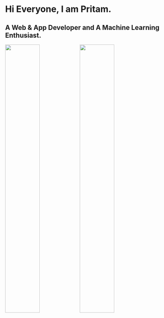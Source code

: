 # Hi Everyone, I am Pritam.
## A Web & App Developer and A Machine Learning Enthusiast.
<img align="left" width="47%" src="https://github-readme-stats.vercel.app/api?username=4ritam&count_private=true&show_icons=true&theme=dark" />
<img align="left" width="47%" src="https://github-readme-stats.vercel.app/api/top-langs/?username=4ritam&count_private=true&langs_count=6&theme=dark&size_weight=0.2&count_weight=0.3&layout=compact&hide=html" />
